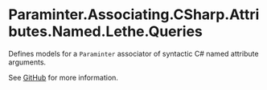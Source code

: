 # Paraminter.Associating.CSharp.Attributes.Named.Lethe.Queries

Defines models for a `Paraminter` associator of syntactic C# named attribute arguments.

See [GitHub](https://github.com/Paraminter/Paraminter.Associating.CSharp.Attributes.Named.Lethe) for more information.